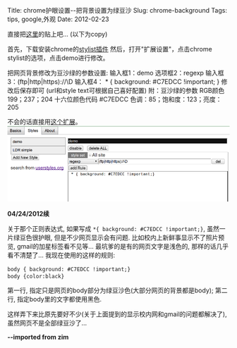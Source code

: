 Title: chrome护眼设置--把背景设置为绿豆沙
Slug: chrome-background
Tags: tips, google,外观
Date: 2012-02-23


直接把[这里](http://hi.baidu.com/laolao18k/blog/item/3a268016cd4c4907c83d6d46.html)的贴上吧...
(以下为copy)

 首先，下载安装chrome的[stylist插件](https://chrome.google.com/extensions/detail/pabfempgigicdjjlccdgnbmeggkbjdhd)
然后，打开"扩展设置"，点击chrome stylist的选项，点击demo进行修改。 

把网页背景修改为豆沙绿的参数设置: 
输入框1：demo 选项框2：regexp 输入框3：(ftp|http|https)://\D 输入框4： * { background: #C7EDCC !important; } 修改后保存即可 (url和style text可根据自己喜好配置) 
附：豆沙绿的参数 RGB颜色 199；237；204 十六位颜色代码 #C7EDCC 色调：85；饱和度：123；亮度：205 

不会的话直接用[这个扩展](https://chrome.google.com/extensions/detail/hnjebfhieiaohnhafcolehbbcfkkkhje#%E5%AE%83%E9%99%A4%E4%BA%86%E6%8A%8AGoogle%E7%9A%84%E8%83%8C%E6%99%AF%E6%94%B9%E4%B8%BA%E4%BF%9D%E6%8A%A4%E7%9C%BC%E7%9D%9B%E7%9A%84%E7%BB%BF%E8%89%B2%EF%BC%8C%E4%BB%96%E6%B2%A1%E6%9C%89%E5%88%AB%E7%9A%84%E5%8A%9F%E8%83%BD)。
![](../images/./chrome-background/pasted_image.png)

**04/24/2012续**

关于那个正则表达式, 如果写成 `*{ background: #C7EDCC !important;}`, 虽然一片绿豆色很护眼, 但是不少网页显示会有问题. 比如校内上新鲜事显示不了照片预览, gmail的加星标签看不见等... 最坑爹的是有的网页文字是浅色的, 那样的话几乎看不清楚了... 我现在使用的这样的规则: 

    body { background: #C7EDCC !important;} 
    body {color:black}

第一行, 指定只是网页的body部分为绿豆沙色(大部分网页的背景都是body); 第二行, 指定body里的文字都使用黑色.

这样弄下来比原先要好不少(关于上面提到的显示校内网和gmail的问题都解决了), 虽然网页不是全部绿豆沙了...


**--imported from zim**




